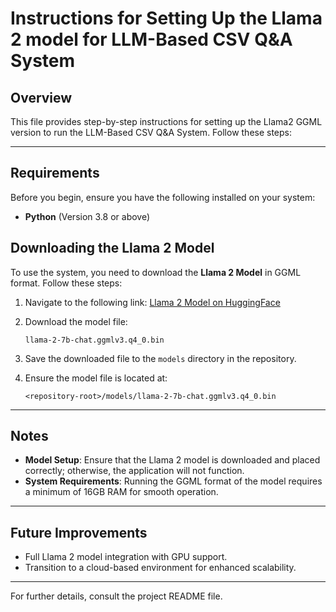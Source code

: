 # Instructions for Setting Up the Llama 2 model for LLM-Based CSV Q&A System

## Overview
This file provides step-by-step instructions for setting up the Llama2 GGML version to run the LLM-Based CSV Q&A System. Follow these steps:

---

## Requirements
Before you begin, ensure you have the following installed on your system:

- **Python** (Version 3.8 or above)


## Downloading the Llama 2 Model
To use the system, you need to download the **Llama 2 Model** in GGML format. Follow these steps:

1. Navigate to the following link:
   [Llama 2 Model on HuggingFace](https://huggingface.co/TheBloke/Llama-2-7B-Chat-GGML/tree/main)

2. Download the model file:
   ```
   llama-2-7b-chat.ggmlv3.q4_0.bin
   ```

3. Save the downloaded file to the `models` directory in the repository.

4. Ensure the model file is located at:
   ```
   <repository-root>/models/llama-2-7b-chat.ggmlv3.q4_0.bin
   ```

---

## Notes
- **Model Setup**: Ensure that the Llama 2 model is downloaded and placed correctly; otherwise, the application will not function.
- **System Requirements**: Running the GGML format of the model requires a minimum of 16GB RAM for smooth operation.

---

## Future Improvements
- Full Llama 2 model integration with GPU support.
- Transition to a cloud-based environment for enhanced scalability.

---

For further details, consult the project README file.